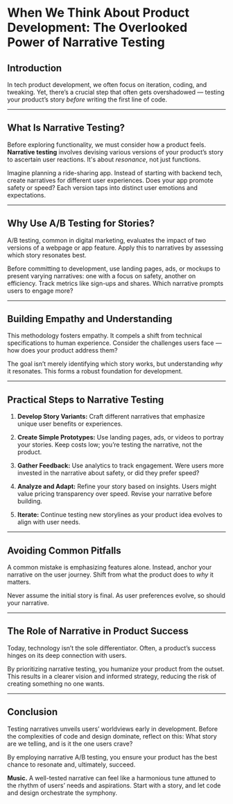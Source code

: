 # When We Think About Product Development: The Overlooked Power of Narrative Testing

## Introduction

In tech product development, we often focus on iteration, coding, and tweaking. Yet, there’s a crucial step that often gets overshadowed — testing your product’s story *before* writing the first line of code.

---

## What Is Narrative Testing?

Before exploring functionality, we must consider how a product feels. **Narrative testing** involves devising various versions of your product’s story to ascertain user reactions. It's about *resonance*, not just functions.

Imagine planning a ride-sharing app. Instead of starting with backend tech, create narratives for different user experiences. Does your app promote safety or speed? Each version taps into distinct user emotions and expectations.

---

## Why Use A/B Testing for Stories?

A/B testing, common in digital marketing, evaluates the impact of two versions of a webpage or app feature. Apply this to narratives by assessing which story resonates best.

Before committing to development, use landing pages, ads, or mockups to present varying narratives: one with a focus on safety, another on efficiency. Track metrics like sign-ups and shares. Which narrative prompts users to engage more?

---

## Building Empathy and Understanding

This methodology fosters empathy. It compels a shift from technical specifications to human experience. Consider the challenges users face — how does your product address them?

The goal isn’t merely identifying which story works, but understanding *why* it resonates. This forms a robust foundation for development.

---

## Practical Steps to Narrative Testing

1. **Develop Story Variants:** Craft different narratives that emphasize unique user benefits or experiences.
   
2. **Create Simple Prototypes:** Use landing pages, ads, or videos to portray your stories. Keep costs low; you’re testing the narrative, not the product.
   
3. **Gather Feedback:** Use analytics to track engagement. Were users more invested in the narrative about safety, or did they prefer speed?
   
4. **Analyze and Adapt:** Refine your story based on insights. Users might value pricing transparency over speed. Revise your narrative before building.
   
5. **Iterate:** Continue testing new storylines as your product idea evolves to align with user needs.

---

## Avoiding Common Pitfalls

A common mistake is emphasizing features alone. Instead, anchor your narrative on the user journey. Shift from what the product does to *why* it matters.

Never assume the initial story is final. As user preferences evolve, so should your narrative.

---

## The Role of Narrative in Product Success

Today, technology isn’t the sole differentiator. Often, a product’s success hinges on its deep connection with users.

By prioritizing narrative testing, you humanize your product from the outset. This results in a clearer vision and informed strategy, reducing the risk of creating something no one wants.

---

## Conclusion

Testing narratives unveils users’ worldviews early in development. Before the complexities of code and design dominate, reflect on this: What story are we telling, and is it the one users crave?

By employing narrative A/B testing, you ensure your product has the best chance to resonate and, ultimately, succeed.

**Music.** A well-tested narrative can feel like a harmonious tune attuned to the rhythm of users’ needs and aspirations. Start with a story, and let code and design orchestrate the symphony.